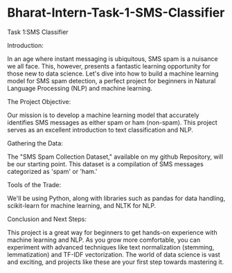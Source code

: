 # Bharat-Intern-Task-1-SMS-Classifier
Task 1:SMS Classifier


Introduction:

In an age where instant messaging is ubiquitous, SMS spam is a nuisance we all face. This, however, presents a fantastic learning opportunity for those new to data science. Let's dive into how to build a machine learning model for SMS spam detection, a perfect project for beginners in Natural Language Processing (NLP) and machine learning.

The Project Objective:

Our mission is to develop a machine learning model that accurately identifies SMS messages as either spam or ham (non-spam). This project serves as an excellent introduction to text classification and NLP.


Gathering the Data:

The "SMS Spam Collection Dataset," available on my github Repository, will be our starting point. This dataset is a compilation of SMS messages categorized as 'spam' or 'ham.'


Tools of the Trade:

We'll be using Python, along with libraries such as pandas for data handling, scikit-learn for machine learning, and NLTK for NLP.


Conclusion and Next Steps:

This project is a great way for beginners to get hands-on experience with machine learning and NLP. As you grow more comfortable, you can experiment with advanced techniques like text normalization (stemming, lemmatization) and TF-IDF vectorization. The world of data science is vast and exciting, and projects like these are your first step towards mastering it.
